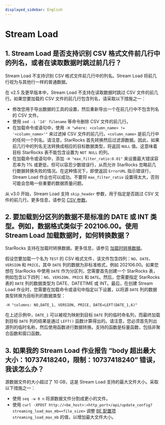 ```yaml
---
displayed_sidebar: English
---
```


# Stream Load

## 1. Stream Load 是否支持识别 CSV 格式文件前几行中的列名，或者在读取数据时跳过前几行？

Stream Load 不支持识别 CSV 格式文件前几行中的列名。Stream Load 将前几行视为与其他行一样的普通数据。

在 v2.5 及更早版本中，Stream Load 不支持在读取数据时跳过 CSV 文件的前几行。如果您要加载的 CSV 文件的前几行包含列名，请采取以下措施之一：

- 修改您用于导出数据的工具的设置，然后重新导出一个在前几行中不包含列名的 CSV 文件。
- 使用 `sed -i '1d' filename` 等命令删除 CSV 文件的前几行。
- 在加载命令或语句中，使用 `-H "where: <column_name> != '<column_name>'"` 来过滤掉 CSV 文件的前几行。`<column_name>` 是前几行中的任何一个列名。请注意，StarRocks 首先转换然后过滤源数据。因此，如果前几行中的列名无法转换成相应的目标数据类型，将返回 `NULL` 值。这意味着目标 StarRocks 表不能包含设置为 `NOT NULL` 的列。
- 在加载命令或语句中，添加 `-H "max_filter_ratio:0.01"` 来设置最大错误容忍率为 1% 或更低，但可以容忍少数错误行，从而允许 StarRocks 忽略前几行数据转换失败的情况。在这种情况下，即使返回 `ErrorURL` 指示错误行，Stream Load 作业也可以成功。不要将 `max_filter_ratio` 设置得太大，否则可能会忽略一些重要的数据质量问题。

从 v3.0 开始，Stream Load 支持 `skip_header` 参数，用于指定是否跳过 CSV 文件的前几行。更多信息，请参见 [CSV 参数](../../sql-reference/sql-statements/data-manipulation/STREAM_LOAD.md#csv-parameters)。

## 2. 要加载到分区列的数据不是标准的 DATE 或 INT 类型。例如，数据格式类似于 202106.00。使用 Stream Load 加载数据时，如何转换数据？

StarRocks 支持在加载时转换数据。更多信息，请参见 [加载时转换数据](../../loading/Etl_in_loading.md)。

假设您要加载一个名为 `TEST` 的 CSV 格式文件，该文件包含四列：`NO`、`DATE`、`VERSION` 和 `PRICE`，其中 `DATE` 列的数据为非标准格式，例如 202106.00。如果您想在 StarRocks 中使用 `DATE` 作为分区列，您需要首先创建一个 StarRocks 表，例如包含以下四列：`NO`、`VERSION`、`PRICE` 和 `DATE`。然后，您需要指定 StarRocks 表的 `DATE` 列的数据类型为 DATE、DATETIME 或 INT。最后，在创建 Stream Load 作业时，您需要在加载命令或语句中指定以下设置，以将源 `DATE` 列的数据类型转换为目标列的数据类型：

```Plain
-H "columns: NO,DATE_1, VERSION, PRICE, DATE=LEFT(DATE_1,6)"
```

在上述示例中，`DATE_1` 可以被视为映射到目标 `DATE` 列的临时命名列，而最终加载到目标 `DATE` 列的结果是通过 `LEFT()` 函数计算得出的。请注意，您必须首先列出源列的临时名称，然后使用函数进行数据转换。支持的函数是标量函数，包括非聚合函数和窗口函数。

## 3. 如果我的 Stream Load 作业报告 “body 超出最大大小：10737418240，限制：10737418240” 错误，我该怎么办？

源数据文件的大小超过了 10 GB，这是 Stream Load 支持的最大文件大小。采取以下措施之一：

- 使用 `seq -w 0 n` 将源数据文件分割成更小的文件。
- 使用 `curl -XPOST http://<be_host>:<http_port>/api/update_config?streaming_load_max_mb=<file_size>` 调整 [BE 配置项](../../administration/BE_configuration.md#configure-be-dynamic-parameters) `streaming_load_max_mb` 的值，以增加最大文件大小。